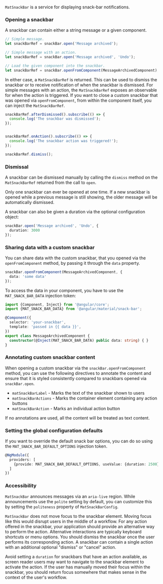 `MatSnackBar` is a service for displaying snack-bar notifications.

<!-- example(snack-bar-overview) -->

### Opening a snackbar
A snackbar can contain either a string message or a given component.
```ts
// Simple message.
let snackBarRef = snackBar.open('Message archived');

// Simple message with an action.
let snackBarRef = snackBar.open('Message archived', 'Undo');

// Load the given component into the snackbar.
let snackBarRef = snackBar.openFromComponent(MessageArchivedComponent);
```

In either case, a `MatSnackBarRef` is returned. This can be used to dismiss the snackbar or to
receive notification of when the snackbar is dismissed. For simple messages with an action, the
`MatSnackBarRef` exposes an observable for when the action is triggered.
If you want to close a custom snackbar that was opened via `openFromComponent`, from within the
component itself, you can inject the `MatSnackBarRef`.

```ts
snackBarRef.afterDismissed().subscribe(() => {
  console.log('The snackbar was dismissed');
});


snackBarRef.onAction().subscribe(() => {
  console.log('The snackbar action was triggered!');
});

snackBarRef.dismiss();
```

### Dismissal
A snackbar can be dismissed manually by calling the `dismiss` method on the `MatSnackBarRef`
returned from the call to `open`.

Only one snackbar can ever be opened at one time. If a new snackbar is opened while a previous
message is still showing, the older message will be automatically dismissed.

A snackbar can also be given a duration via the optional configuration object:
```ts
snackBar.open('Message archived', 'Undo', {
  duration: 3000
});
```

### Sharing data with a custom snackbar
You can share data with the custom snackbar, that you opened via the `openFromComponent` method,
by passing it through the `data` property.

```ts
snackBar.openFromComponent(MessageArchivedComponent, {
  data: 'some data'
});
```

To access the data in your component, you have to use the `MAT_SNACK_BAR_DATA` injection token:

```ts
import {Component, Inject} from '@angular/core';
import {MAT_SNACK_BAR_DATA} from '@angular/material/snack-bar';

@Component({
  selector: 'your-snackbar',
  template: 'passed in {{ data }}',
})
export class MessageArchivedComponent {
  constructor(@Inject(MAT_SNACK_BAR_DATA) public data: string) { }
}
```

### Annotating custom snackbar content
When opening a custom snackbar via the `snackBar.openFromComponent` method, you can use the
following directives to annotate the content and ensure that it is styled consistently compared to
snackbars  opened via `snackBar.open`.

* `matSnackBarLabel` - Marks the text of the snackbar shown to users
* `matSnackBarActions` - Marks the container element containing any action buttons
* `matSnackBarAction` - Marks an individual action button

If no annotations are used, all the content will be treated as text content.

<!-- example({
  "example": "snack-bar-annotated-component-example",
  "file": "snack-bar-annotated-component-example-snack.html"
}) -->

### Setting the global configuration defaults
If you want to override the default snack bar options, you can do so using the
`MAT_SNACK_BAR_DEFAULT_OPTIONS` injection token.

```ts
@NgModule({
  providers: [
    {provide: MAT_SNACK_BAR_DEFAULT_OPTIONS, useValue: {duration: 2500}}
  ]
})
```

### Accessibility

`MatSnackBar` announces messages via an `aria-live` region. While announcements use the `polite`
setting by default, you can customize this by setting the `politeness` property of
`MatSnackBarConfig`.

`MatSnackBar` does not move focus to the snackbar element. Moving focus like this would disrupt
users in the middle of a workflow. For any action offered in the snackbar, your application should
provide an alternative way to perform the action. Alternative interactions are typically keyboard
shortcuts or menu options. You should dismiss the snackbar once the user performs its corresponding
action. A snackbar can contain a single action with an additional optional "dismiss" or "cancel"
action.

Avoid setting a `duration` for snackbars that have an action available, as screen reader users may
want to navigate to the snackbar element to activate the action. If the user has manually moved
their focus within the snackbar, you should return focus somewhere that makes sense in the context
of the user's workflow.
